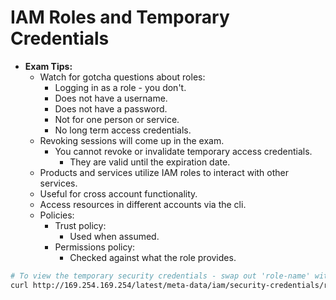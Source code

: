 # IAM Roles and Temporary Credentials

* **Exam Tips:**
  * Watch for gotcha questions about roles:
    * Logging in as a role - you don't.
    * Does not have a username.
    * Does not have a password.
    * Not for one person or service.
    * No long term access credentials.
  * Revoking sessions will come up in the exam.
    * You cannot revoke or invalidate temporary access credentials.
      * They are valid until the expiration date.
  * Products and services utilize IAM roles to interact with other services.
  * Useful for cross account functionality.
  * Access resources in different accounts via the cli.
  * Policies:
    * Trust policy:
      * Used when assumed.
    * Permissions policy:
      * Checked against what the role provides.

```BASH
# To view the temporary security credentials - swap out 'role-name' with the actual name of the attached role.
curl http://169.254.169.254/latest/meta-data/iam/security-credentials/role-name
```
